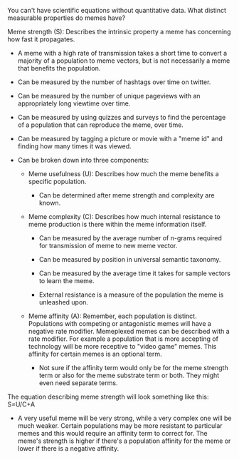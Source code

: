 You can't have scientific equations without quantitative data. What distinct measurable properties do memes have?


Meme strength (S): Describes the intrinsic property a meme has concerning how fast it propagates.

- A meme with a high rate of transmission takes a short time to convert a majority of a population to meme vectors, but is not necessarily a meme that benefits the population.

- Can be measured by the number of hashtags over time on twitter.

- Can be measured by the number of unique pageviews with an appropriately long viewtime over time.

- Can be measured by using quizzes and surveys to find the percentage of a population that can reproduce the meme, over time.

- Can be measured by tagging a picture or movie with a "meme id" and finding how many times it was viewed.

- Can be broken down into three components:


  - Meme usefulness (U): Describes how much the meme benefits a specific population. 

    - Can be determined after meme strength and complexity are known.

  - Meme complexity (C): Describes how much internal resistance to meme production is there within the meme information itself.

    - Can be measured by the average number of n-grams required for transmission of meme to new meme vector.

    - Can be measured by position in universal semantic taxonomy.

    - Can be measured by the average time it takes for sample vectors to learn the meme.

    - External resistance is a measure of the population the meme is unleashed upon.

  - Meme affinity (A): Remember, each population is distinct. Populations with competing or antagonistic memes will have a negative rate modifier. Memeplexed memes can be described with a rate modifier. For example a population that is more accepting of technology will be more receptive to "video game" memes. This affinity for certain memes is an optional term.

    - Not sure if the affinity term would only be for the meme strength term or also for the meme substrate term or both. They might even need separate terms.


The equation describing meme strength will look something like this: S=U/C+A

- A very useful meme will be very strong, while a very complex one will be much weaker. Certain populations may be more resistant to particular memes and this would require an affinity term to correct for. The meme's strength is higher if there's a population affinity for the meme or lower if there is a negative affinity.





